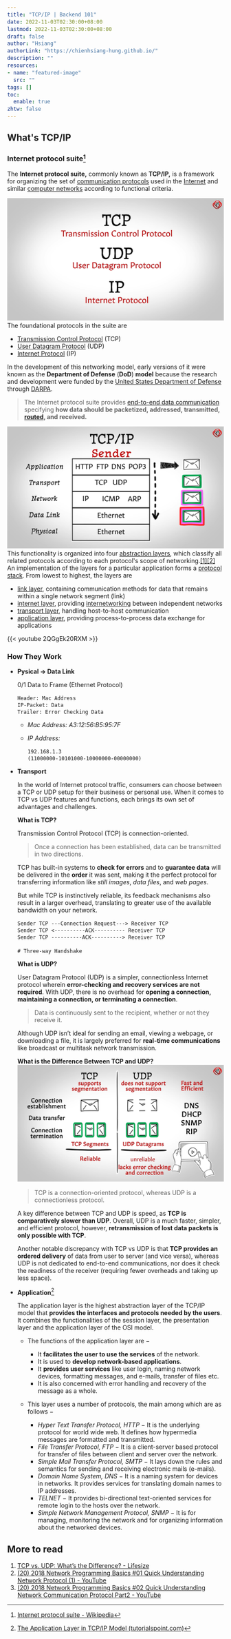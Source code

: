 ```yaml
---
title: "TCP/IP | Backend 101"
date: 2022-11-03T02:30:00+08:00
lastmod: 2022-11-03T02:30:00+08:00
draft: false
author: "Hsiang"
authorLink: "https://chienhsiang-hung.github.io/"
description: ""
resources:
- name: "featured-image"
  src: ""
tags: []
toc:
  enable: true
zhtw: false
---
```

## What's TCP/IP
### Internet protocol suite[^Internet_protocol_suite]
The  **Internet protocol suite,**  commonly known as  **TCP/IP,**  is a framework for organizing the set of  [communication protocols](https://en.wikipedia.org/wiki/Communication_protocol "Communication protocol")  used in the  [Internet](https://en.wikipedia.org/wiki/Internet "Internet")  and similar  [computer networks](https://en.wikipedia.org/wiki/Computer_network "Computer network")  according to functional criteria. 

![foundational-protocols](foundational-protocols.png "foundational-protocols")
The foundational protocols in the suite are
- [Transmission Control Protocol](https://en.wikipedia.org/wiki/Transmission_Control_Protocol "Transmission Control Protocol")  (TCP)
- [User Datagram Protocol](https://en.wikipedia.org/wiki/User_Datagram_Protocol "User Datagram Protocol")  (UDP)
- [Internet Protocol](https://en.wikipedia.org/wiki/Internet_Protocol "Internet Protocol")  (IP)

In the development of this networking model, early versions of it were known as the  **Department of Defense**  (**DoD**)  **model**  because the research and development were funded by the  [United States Department of Defense](https://en.wikipedia.org/wiki/United_States_Department_of_Defense "United States Department of Defense")  through  [DARPA](https://en.wikipedia.org/wiki/DARPA "DARPA").

> The Internet protocol suite provides  [end-to-end data communication](https://en.wikipedia.org/wiki/End-to-end_principle "End-to-end principle")  specifying **how data should be packetized, addressed, transmitted,  [routed](https://en.wikipedia.org/wiki/Routing "Routing"), and received.**

![tcp-ip-model](tcp-ip-model.png "tcp-ip-model")
This functionality is organized into four [abstraction layers](https://en.wikipedia.org/wiki/Abstraction_layer "Abstraction layer"), which classify all related protocols according to each protocol's scope of networking.[[1]](https://en.wikipedia.org/wiki/Internet_protocol_suite#cite_note-rfc1122-1)[[2]](https://en.wikipedia.org/wiki/Internet_protocol_suite#cite_note-R9Fra-2)  An implementation of the layers for a particular application forms a  [protocol stack](https://en.wikipedia.org/wiki/Protocol_stack "Protocol stack"). From lowest to highest, the layers are
- [link layer](https://en.wikipedia.org/wiki/Link_layer "Link layer"), containing communication methods for data that remains within a single network segment (link)
- [internet layer](https://en.wikipedia.org/wiki/Internet_layer "Internet layer"), providing  [internetworking](https://en.wikipedia.org/wiki/Internetworking "Internetworking")  between independent networks
- [transport layer](https://en.wikipedia.org/wiki/Transport_layer "Transport layer"), handling host-to-host communication
- [application layer](https://en.wikipedia.org/wiki/Application_layer "Application layer"), providing process-to-process data exchange for applications

{{< youtube 2QGgEk20RXM >}}
### How They Work
- **Pysical -> Data Link**

  0/1 Data to Frame (Ethernet Protocol)

      Header: Mac Address
      IP-Packet: Data
      Trailer: Error Checking Data
  
  - *Mac Address: A3:12:56:B5:95:7F*

  - *IP Address:*

    ```
    192.168.1.3
    (11000000-10101000-10000000-00000000)
    ```
- **Transport**

  In the world of Internet protocol traffic, consumers can choose between a TCP or UDP setup for their business or personal use. When it comes to TCP vs UDP features and functions, each brings its own set of advantages and challenges.

  **What is TCP?**

  Transmission Control Protocol (TCP) is connection-oriented.
  > Once a connection has been established, data can be transmitted in two directions.

  TCP has built-in systems to **check for errors** and to **guarantee data** will be delivered in the **order** it was sent, making it the perfect protocol for transferring information like *still images*, *data files*, and *web pages*.

  But while TCP is instinctively reliable, its feedback mechanisms also result in a larger overhead, translating to greater use of the available bandwidth on your network.
  ```
  Sender TCP ---Connection Request---> Receiver TCP
  Sender TCP <----------ACK---------- Receiver TCP
  Sender TCP ----------ACK----------> Receiver TCP

  # Three-way Handshake
  ```
  **What is UDP?**

  User Datagram Protocol (UDP) is a simpler, connectionless Internet protocol wherein **error-checking and recovery services are not required**. With UDP, there is no overhead for **opening a connection, maintaining a connection, or terminating a connection**.
  > Data is continuously sent to the recipient, whether or not they receive it. 

  Although UDP isn’t ideal for sending an email, viewing a webpage, or downloading a file, it is largely preferred for **real-time communications** like broadcast or multitask network transmission.

  **What is the Difference Between TCP and UDP?**
  ![TCP-vs-UDP](TCP-vs-UDP.png "TCP-vs-UDP")
  > TCP is a connection-oriented protocol, whereas UDP is a connectionless protocol.
  
  A key difference between TCP and UDP is speed, as **TCP is comparatively slower than UDP**. Overall, UDP is a much faster, simpler, and efficient protocol, however, **retransmission of lost data packets is only possible with TCP**. 

  Another notable discrepancy with TCP vs UDP is that **TCP provides an ordered delivery** of data from user to server (and vice versa), whereas UDP is not dedicated to end-to-end communications, nor does it check the readiness of the receiver (requiring fewer overheads and taking up less space).
- **Application**[^The-Application-Layer-in-TCP/IP-Model]

  The application layer is the highest abstraction layer of the TCP/IP model that **provides the interfaces and protocols needed by the users**. It combines the functionalities of the session layer, the presentation layer and the application layer of the OSI model.

  - The functions of the application layer are −
    - It **facilitates the user to use the services** of the network.
    - It is used to **develop network-based applications**.
    - It **provides user services** like user login, naming network devices, formatting messages, and e-mails, transfer of files etc.
    - It is also concerned with error handling and recovery of the message as a whole.

  - This layer uses a number of protocols, the main among which are as follows −
    - *Hyper Text Transfer Protocol, HTTP* − It is the underlying protocol for world wide web. It defines how hypermedia messages are formatted and transmitted.
    - *File Transfer Protocol, FTP* − It is a client-server based protocol for transfer of files between client and server over the network.
    - *Simple Mail Transfer Protocol, SMTP* − It lays down the rules and semantics for sending and receiving electronic mails (e-mails).
    - *Domain Name System, DNS* − It is a naming system for devices in networks. It provides services for translating domain names to IP addresses.
    - *TELNET* − It provides bi-directional text-oriented services for remote login to the hosts over the network.
    - *Simple Network Management Protocol, SNMP* − It is for managing, monitoring the network and for organizing information about the networked devices.

## More to read
1. [TCP vs. UDP: What’s the Difference? - Lifesize](https://www.lifesize.com/en/blog/tcp-vs-udp/#:~:text=TCP%20is%20a%20connection%2Doriented,is%20only%20possible%20with%20TCP.)
2. [(20) 2018 Network Programming Basics #01 Quick Understanding Network Protocol (1) - YouTube](https://www.youtube.com/watch?v=iNITVjVLpxI)
3. [(20) 2018 Network Programming Basics #02 Quick Understanding Network Communication Protocol Part2 - YouTube](https://www.youtube.com/watch?v=RDpyv1HET-o)


  
  
  


[^Internet_protocol_suite]: [Internet protocol suite - Wikipedia](https://en.wikipedia.org/wiki/Internet_protocol_suite)
[^The-Application-Layer-in-TCP/IP-Model]: [The Application Layer in TCP/IP Model (tutorialspoint.com)](https://www.tutorialspoint.com/The-Application-Layer-in-TCP-IP-Model#:~:text=The%20application%20layer%20is%20the,layer%20of%20the%20OSI%20model.&text=It%20facilitates%20the%20user%20to%20use%20the%20services%20of%20the%20network.)